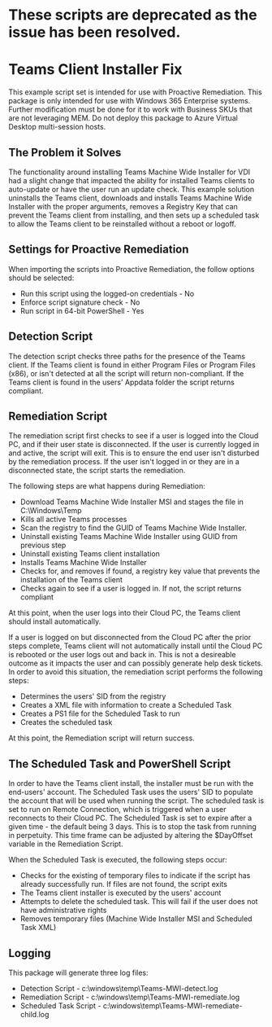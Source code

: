 # These scripts are deprecated as the issue has been resolved. 

# Teams Client Installer Fix
This example script set is intended for use with Proactive Remediation. This package is only intended for use with Windows 365 Enterprise systems. Further modification must be done for it to work with Business SKUs that are not leveraging MEM.  Do not deploy this package to Azure Virtual Desktop multi-session hosts.

## The Problem it Solves
The functionality around installing Teams Machine Wide Installer for VDI had a slight change that impacted the ability for installed Teams clients to auto-update or have the user run an update check. This example solution uninstalls the Teams client, downloads and installs Teams Machine Wide Installer with the proper arguments, removes a Registry Key that can prevent the Teams client from installing, and then sets up a scheduled task to allow the Teams client to be reinstalled without a reboot or logoff.

## Settings for Proactive Remediation
When importing the scripts into Proactive Remediation, the follow options should be selected:
- Run this script using the logged-on credentials - No
- Enforce script signature check - No
- Run script in 64-bit PowerShell - Yes

## Detection Script
The detection script checks three paths for the presence of the Teams client. If the Teams client is found in either Program Files or Program Files (x86), or isn't detected at all the script will return non-compliant. If the Teams client is found in the users' Appdata folder the script returns compliant.

## Remediation Script
The remediation script first checks to see if a user is logged into the Cloud PC, and if their user state is disconnected. If the user is currently logged in and active, the script will exit. This is to ensure the end user isn't disturbed by the remediation process. If the user isn't logged in or they are in a disconnected state, the script starts the remediation.

The following steps are what happens during Remediation:
- Download Teams Machine Wide Installer MSI and stages the file in C:\Windows\Temp
- Kills all active Teams processes
- Scan the registry to find the GUID of Teams Machine Wide Installer.
- Uninstall existing Teams Machine Wide Installer using GUID from previous step
- Uninstall existing Teams client installation
- Installs Teams Machine Wide Installer 
- Checks for, and removes if found, a registry key value that prevents the installation of the Teams client
- Checks again to see if a user is logged in. If not, the script returns compliant

At this point, when the user logs into their Cloud PC, the Teams client should install automatically.

If a user is logged on but disconnected from the Cloud PC after the prior steps complete, Teams client will not automatically install until the Cloud PC is rebooted or the user logs out and back in. This is not a desireable outcome as it impacts the user and can possibly generate help desk tickets. In order to avoid this situation, the remediation script performs the following steps:
- Determines the users' SID from the registry
- Creates a XML file with information to create a Scheduled Task
- Creates a PS1 file for the Scheduled Task to run
- Creates the scheduled task

At this point, the Remediation script will return success.

## The Scheduled Task and PowerShell Script
In order to have the Teams client install, the installer must be run with the end-users' account. The Scheduled Task uses the users' SID to populate the account that will be used when running the script. The scheduled task is set to run on Remote Connection, which is triggered when a user reconnects to their Cloud PC. The Scheduled Task is set to expire after a given time - the default being 3 days. This is to stop the task from running in perpetuity. This time frame can be adjusted by altering the $DayOffset variable in the Remediation Script.

When the Scheduled Task is executed, the following steps occur:
- Checks for the existing of temporary files to indicate if the script has already successfully run. If files are not found, the script exits
- The Teams client installer is executed by the users' account
- Attempts to delete the scheduled task. This will fail if the user does not have administrative rights
- Removes temporary files (Machine Wide Installer MSI and Scheduled Task XML)

## Logging
This package will generate three log files:
- Detection Script - c:\windows\temp\Teams-MWI-detect.log
- Remediation Script - c:\windows\temp\Teams-MWI-remediate.log
- Scheduled Task Script - c:\windows\temp\Teams-MWI-remediate-child.log

